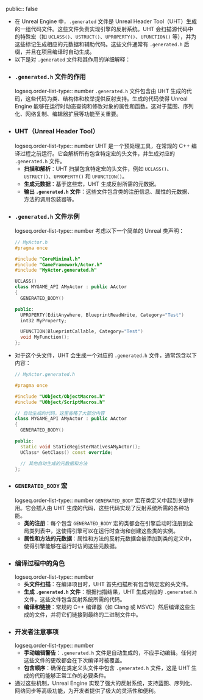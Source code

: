 public:: false

- 在 Unreal Engine 中，`.generated` 文件是 Unreal Header Tool（UHT）生成的一组代码文件。这些文件负责实现引擎的反射系统。UHT 会扫描源代码中的特殊宏（如 `UCLASS()`、`USTRUCT()`、`UPROPERTY()`、`UFUNCTION()` 等），并为这些标记生成相应的元数据和辅助代码。这些文件通常有 `.generated.h` 后缀，并且在项目编译时自动生成。
- 以下是对 `.generated` 文件和其作用的详细解释：
- ### `.generated.h` 文件的作用 
  logseq.order-list-type:: number
  `.generated.h` 文件包含由 UHT 生成的代码，这些代码为类、结构体和枚举提供反射支持。生成的代码使得 Unreal Engine 能够在运行时动态查询和修改对象的属性和函数。这对于蓝图、序列化、网络复制、编辑器扩展等功能至关重要。
- ### UHT（Unreal Header Tool） 
  logseq.order-list-type:: number
  UHT 是一个预处理工具，在常规的 C++ 编译过程之前运行。它会解析所有包含特定宏的头文件，并生成对应的 `.generated.h` 文件。
	- **扫描和解析**：UHT 扫描包含特定宏的头文件，例如 `UCLASS()`、`USTRUCT()`、`UPROPERTY()` 和 `UFUNCTION()`。
	- **生成元数据**：基于这些宏，UHT 生成反射所需的元数据。
	- **输出 `.generated.h` 文件**：这些文件包含类的注册信息、属性的元数据、方法的调用包装器等。
- ### `.generated.h` 文件示例 
  logseq.order-list-type:: number
  考虑以下一个简单的 Unreal 类声明：
  ```cpp
  // MyActor.h
  #pragma once
  
  #include "CoreMinimal.h"
  #include "GameFramework/Actor.h"
  #include "MyActor.generated.h"
  
  UCLASS()
  class MYGAME_API AMyActor : public AActor
  {
    GENERATED_BODY()
  
  public:
    UPROPERTY(EditAnywhere, BlueprintReadWrite, Category="Test")
    int32 MyProperty;
  
    UFUNCTION(BlueprintCallable, Category="Test")
    void MyFunction();
  };
  ```
- 对于这个头文件，UHT 会生成一个对应的 `.generated.h` 文件，通常包含以下内容：
  ```cpp
  // MyActor.generated.h
  
  #pragma once
  
  #include "UObject/ObjectMacros.h"
  #include "UObject/ScriptMacros.h"
  
  // 自动生成的代码，这里省略了大部分内容
  class MYGAME_API AMyActor : public AActor
  {
    GENERATED_BODY()
  
  public:
    static void StaticRegisterNativesAMyActor();
    UClass* GetClass() const override;
  
    // 其他自动生成的元数据和方法
  };
  ```
- ### `GENERATED_BODY` 宏 
  logseq.order-list-type:: number
  `GENERATED_BODY` 宏在类定义中起到关键作用。它会插入由 UHT 生成的代码，这些代码实现了反射系统所需的各种功能。
	- **类的注册**：每个包含 `GENERATED_BODY` 宏的类都会在引擎启动时注册到全局类列表中，这使得引擎可以在运行时查询和创建这些类的实例。
	- **属性和方法的元数据**：属性和方法的反射元数据会被添加到类的定义中，使得引擎能够在运行时访问这些元数据。
- ### 编译过程中的角色 
  logseq.order-list-type:: number
	- **头文件扫描**：在编译项目时，UHT 首先扫描所有包含特定宏的头文件。
	- **生成 `.generated.h` 文件**：根据扫描结果，UHT 生成对应的 `.generated.h` 文件，这些文件包含反射系统所需的代码。
	- **编译和链接**：常规的 C++ 编译器（如 Clang 或 MSVC）然后编译这些生成的文件，并将它们链接到最终的二进制文件中。
- ### 开发者注意事项 
  logseq.order-list-type:: number
	- **手动编辑警告**：`.generated.h` 文件是自动生成的，不应手动编辑。任何对这些文件的更改都会在下次编译时被覆盖。
	- **包含顺序**：确保在类定义头文件中包含 `.generated.h` 文件，这是 UHT 生成的代码能够正常工作的必要条件。
- 通过这些机制，Unreal Engine 实现了强大的反射系统，支持蓝图、序列化、网络同步等高级功能，为开发者提供了极大的灵活性和便利。
  <!--Converted by ToLogseq-->